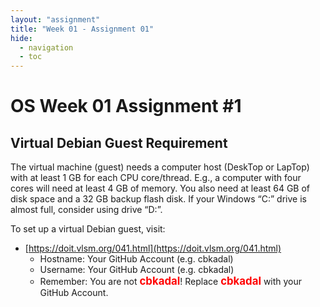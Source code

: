 ```yaml
---
layout: "assignment"
title: "Week 01 - Assignment 01"
hide:
  - navigation
  - toc
---
```


# OS Week 01 Assignment #1

## Virtual Debian Guest Requirement

The virtual machine (guest) needs a computer host (DeskTop or LapTop) with at least 1 GB for each CPU core/thread. E.g., a computer with four cores will need at least 4 GB of memory. You also need at least 64 GB of disk space and a 32 GB backup flash disk. If your Windows “C:” drive is almost full, consider using drive “D:”.

To set up a virtual Debian guest, visit:

* [https://doit.vlsm.org/041.html](https://doit.vlsm.org/041.html)
    * Hostname: Your GitHub Account (e.g. cbkadal)
    * Username: Your GitHub Account (e.g. cbkadal)
    * Remember: You are not <span style="color:red; font-weight:bold; font-size:larger;">cbkadal</span>!
    Replace <span style="color:red; font-weight:bold; font-size:larger;">cbkadal</span> with your GitHub Account.
